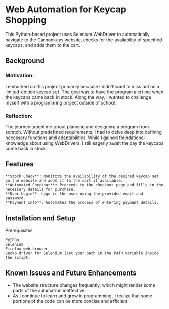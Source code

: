 # Web Automation for Keycap Shopping

This Python-based project uses Selenium WebDriver to automatically navigate to the Cannonkeys website, checks for the availability of specified keycaps, and adds them to the cart.

## Background

### Motivation:
I embarked on this project primarily because I didn't want to miss out on a limited-edition keycap set. The goal was to have the program alert me when the keycaps came back in stock. Along the way, I wanted to challenge myself with a programming project outside of school.

### Reflection:
The journey taught me about planning and designing a program from scratch. Without predefined requirements, I had to delve deep into defining necessary functions and adaptabilities. While I gained foundational knowledge about using WebDrivers, I still eagerly await the day the keycaps come back in stock.

## Features

    **Stock Check**: Monitors the availability of the desired keycap set on the website and adds it to the cart if available.
    **Automated Checkout**: Proceeds to the checkout page and fills in the necessary details for purchase.
    **User Login**: Logs in the user using the provided email and password.
    **Payment Info**: Automates the process of entering payment details.

## Installation and Setup
Prerequisites

    Python
    Selenium
    Firefox web browser
    Gecko driver for Selenium (set your path in the PATH variable inside the script)


## Known Issues and Future Enhancements

  - The website structure changes frequently, which might render some parts of the automation ineffective.
  - As I continue to learn and grow in programming, I realize that some portions of the code can be more concise and efficient.
